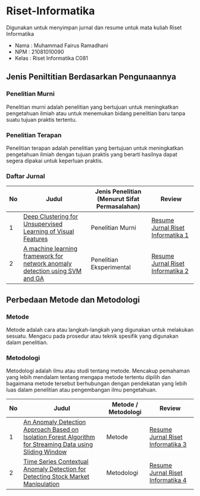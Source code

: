 # Riset-Informatika

Digunakan untuk menyimpan jurnal dan resume untuk mata kuliah Riset Informatika

- Nama : Muhammad Fairus Ramadhani
- NPM : 21081010090
- Kelas : Riset Informatika C081

## Jenis Peniltitian Berdasarkan Pengunaannya
### Penelitian Murni  

Penelitian murni adalah penelitian yang bertujuan untuk meningkatkan pengetahuan ilmiah atau untuk menemukan bidang penelitian baru tanpa suatu tujuan praktis tertentu.

### Penelitian Terapan  

Penelitian terapan adalah penelitian yang bertujuan untuk meningkatkan pengetahuan ilmiah dengan tujuan praktis yang berarti hasilnya dapat segera dipakai untuk keperluan praktis.

### Daftar Jurnal

| No  | Judul                                                                                                                                | Jenis Penelitian (Menurut Sifat Permasalahan) | Review                                |
| --- | ------------------------------------------------------------------------------------------------------------------------------------ | --------------------------------------------- | ------------------------------------- |
| 1   | [Deep Clustering for Unsupervised Learning of Visual Features](https://arxiv.org/pdf/1807.05520)                                     | Penelitian Murni                              | [Resume Jurnal Riset Informatika 1](https://github.com/mathzino/Riset-Informatika-C081_21081010090_Muhammad-Fairus-Ramadhani/blob/main/Resume%20Jurnal%201.md) |
| 2   | [A machine learning framework for network anomaly detection using SVM and GA](https://ieeexplore.ieee.org/abstract/document/1495950) | Penelitian Eksperimental                      | [Resume Jurnal Riset Informatika 2](https://github.com/mathzino/Riset-Informatika-C081_21081010090_Muhammad-Fairus-Ramadhani/blob/main/Resume%20Jurnal%202.md) |


## Perbedaan Metode dan Metodologi
### Metode

Metode adalah cara atau langkah-langkah yang digunakan untuk melakukan sesuatu. Mengacu pada prosedur atau teknik spesifik yang digunakan dalam penelitian.

### Metodologi

Metodologi adalah ilmu atau studi tentang metode. Mencakup pemahaman yang lebih mendalam tentang mengapa metode tertentu dipilih dan bagaimana metode tersebut berhubungan dengan pendekatan yang lebih luas dalam penelitian atau pengembangan ilmu pengetahuan.


| No  | Judul                                                                                                                                | Metode / Metodologi | Review                                |
| --- | ------------------------------------------------------------------------------------------------------------------------------------ | --------------------------------------------- | ------------------------------------- |
| 1   | [An Anomaly Detection Approach Based on Isolation Forest Algorithm for Streaming Data using Sliding Window](https://www.sciencedirect.com/science/article/pii/S1474667016314999)                                     | Metode                              | [Resume Jurnal Riset Informatika 3]() |
| 2   | [Time Series Contextual Anomaly Detection for Detecting Stock Market Manipulation](https://era.library.ualberta.ca/items/af6513a0-e09a-47d3-8d74-2d6862f991e4/view/c50e4df8-82f4-487f-8359-f2ee2e637425/Golmohammadi_Seyed-20Koosha_201609_PhD.pdf) | Metodologi                      | [Resume Jurnal Riset Informatika 4]() |
